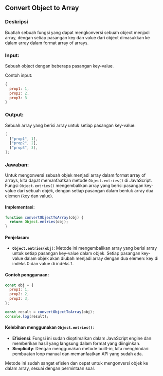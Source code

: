 ## Convert Object to Array

### Deskripsi

Buatlah sebuah fungsi yang dapat mengkonversi sebuah object menjadi array, dengan setiap pasangan key dan value dari object dimasukkan ke dalam array dalam format array of arrays.

### Input:

Sebuah object dengan beberapa pasangan key-value.

Contoh input:

```javascript
{
  prop1: 1,
  prop2: 2,
  prop3: 3
}
```

### Output:

Sebuah array yang berisi array untuk setiap pasangan key-value.

```javascript
[
  ["prop1", 1],
  ["prop2", 2],
  ["prop3", 3],
];
```

### Jawaban:

Untuk mengonversi sebuah objek menjadi array dalam format array of arrays, kita dapat memanfaatkan metode `Object.entries()` di JavaScript.
Fungsi `Object.entries()` mengembalikan array yang berisi pasangan key-value dari sebuah objek, dengan setiap pasangan dalam bentuk array dua elemen (key dan value).

#### Implementasi:

```javascript
function convertObjectToArray(obj) {
  return Object.entries(obj);
}
```

#### Penjelasan:

- **`Object.entries(obj)`**: Metode ini mengembalikan array yang berisi array untuk setiap pasangan key-value dalam objek.
  Setiap pasangan key-value dalam objek akan diubah menjadi array dengan dua elemen: key di indeks 0 dan value di indeks 1.

#### Contoh penggunaan:

```javascript
const obj = {
  prop1: 1,
  prop2: 2,
  prop3: 3,
};

const result = convertObjectToArray(obj);
console.log(result);
```

#### Kelebihan menggunakan `Object.entries()`:

- **Efisiensi**: Fungsi ini sudah dioptimalkan dalam JavaScript engine dan memberikan hasil yang langsung dalam format yang diinginkan.
- **Simplicity**: Dengan menggunakan metode built-in, kita menghindari pembuatan loop manual dan memanfaatkan API yang sudah ada.

Metode ini sudah sangat efisien dan cepat untuk mengonversi objek ke dalam array, sesuai dengan permintaan soal.
